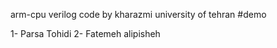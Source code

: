 arm-cpu verilog code by kharazmi university of tehran
#demo

1-	Parsa Tohidi
2-	Fatemeh alipisheh
   
